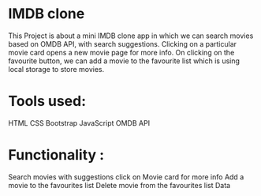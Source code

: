 # IMDB clone
This Project is about a mini IMDB clone app in which we can search movies based on OMDB API, with search suggestions. Clicking on a particular movie card opens a new movie page for more info. On clicking on the favourite button, we can add a movie to the favourite list which is using local storage to store movies.

# Tools used:
HTML
CSS
Bootstrap
JavaScript
OMDB API

# Functionality :
Search movies with suggestions
click on Movie card for more info
Add a movie to the favourites list
Delete movie from the favourites list
Data